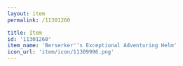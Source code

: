 ```yaml
---
layout: item
permalink: /11301260

title: Item
id: '11301260'
item_name: 'Berserker''s Exceptional Adventuring Helm'
icon_url: 'item/icon/11309996.png'
---
```

